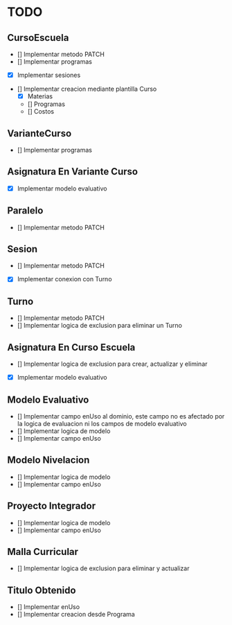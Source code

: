 # TODO

## CursoEscuela

- [] Implementar metodo PATCH
- [] Implementar programas
- [x] Implementar sesiones
- [] Implementar creacion mediante plantilla Curso
  - [x] Materias
  - [] Programas
  - [] Costos

## VarianteCurso

- [] Implementar programas

## Asignatura En Variante Curso

- [x] Implementar modelo evaluativo

## Paralelo

- [] Implementar metodo PATCH

## Sesion

- [] Implementar metodo PATCH
- [x] Implementar conexion con Turno

## Turno

- [] Implementar metodo PATCH
- [] Implementar logica de exclusion para eliminar un Turno

## Asignatura En Curso Escuela

- [] Implementar logica de exclusion para crear, actualizar y eliminar
- [x] Implementar modelo evaluativo

## Modelo Evaluativo

- [] Implementar campo enUso al dominio, este campo no es afectado por la logica de evaluacion ni los campos de modelo evaluativo
- [] Implementar logica de modelo
- [] Implementar campo enUso

## Modelo Nivelacion

- [] Implementar logica de modelo
- [] Implementar campo enUso

## Proyecto Integrador

- [] Implementar logica de modelo
- [] Implementar campo enUso

## Malla Curricular

- [] Implementar logica de exclusion para eliminar y actualizar

## Titulo Obtenido

- [] Implementar enUso
- [] Implementar creacion desde Programa
